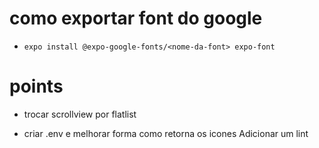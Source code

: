 # como exportar font do google

- `expo install @expo-google-fonts/<nome-da-font> expo-font`

# points

- trocar scrollview por flatlist

- criar .env e melhorar forma como retorna os icones
  Adicionar um lint
